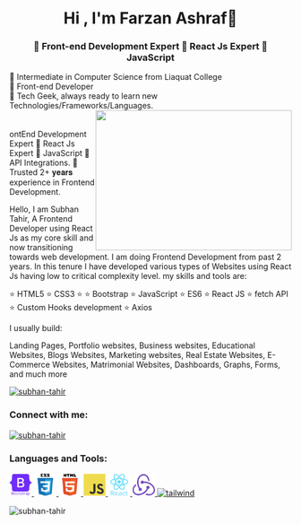 <h1 align="center">Hi , I'm Farzan Ashraf👋</h1>
<h3 align="center">🎯 Front-end Development Expert 🎯 React Js Expert 🎯 JavaScript </h3>
<p align="left">👷 Intermediate in Computer Science from Liaquat College<br />
🔭 Front-end Developer<br />
🌱 Tech Geek, always ready to learn new Technologies/Frameworks/Languages.<br />
<img align="right" src="https://i.pinimg.com/originals/81/17/8b/81178b47a8598f0c81c4799f2cdd4057.gif" width="350" height="250"/ >
  <br />
  <br /
🎯 Fr >ontEnd Development Expert 🎯 React Js Expert 🎯  JavaScript 🎯 API Integrations.
🌟 Trusted 2+ 𝐲𝐞𝐚𝐫𝐬 experience in Frontend Development.</p>

<p>Hello, I am Subhan Tahir, A Frontend Developer using React Js as my core skill and now transitioning towards web development. I am doing Frontend Development from past 2 years. In this tenure I have developed various types of Websites using React Js having low to critical complexity level. my skills and tools are:</p>

⭐️ HTML5 ⭐️ CSS3 ⭐ ⭐️ Bootstrap ⭐️ JavaScript ⭐️ ES6 ⭐️ React JS  ⭐️ fetch API ⭐️ Custom Hooks development ⭐️ Axios

I usually build:

Landing Pages, Portfolio websites, Business websites, Educational Websites, Blogs Websites, Marketing websites, Real Estate Websites, E-Commerce Websites, Matrimonial Websites, Dashboards, Graphs, Forms, and much more</p>

<p align="left"> <a href="https://github.com/ryo-ma/github-profile-trophy"><img src="https://github-profile-trophy.vercel.app/?username=subhan-tahir" alt="subhan-tahir" /></a> </p>

<h3 align="left">Connect with me:</h3>
<p align="left">
<a href="https://linkedin.com/in/subhan-tahir" target="blank"><img align="center" src="https://raw.githubusercontent.com/rahuldkjain/github-profile-readme-generator/master/src/images/icons/Social/linked-in-alt.svg" alt="subhan-tahir" height="30" width="40" /></a>
</p>

<h3 align="left">Languages and Tools:</h3>
<p align="left"> <a href="https://getbootstrap.com" target="_blank" rel="noreferrer"> <img src="https://raw.githubusercontent.com/devicons/devicon/master/icons/bootstrap/bootstrap-plain-wordmark.svg" alt="bootstrap" width="40" height="40"/> </a> <a href="https://www.w3schools.com/css/" target="_blank" rel="noreferrer"> <img src="https://raw.githubusercontent.com/devicons/devicon/master/icons/css3/css3-original-wordmark.svg" alt="css3" width="40" height="40"/> </a> <a href="https://www.w3.org/html/" target="_blank" rel="noreferrer"> <img src="https://raw.githubusercontent.com/devicons/devicon/master/icons/html5/html5-original-wordmark.svg" alt="html5" width="40" height="40"/> </a> <a href="https://developer.mozilla.org/en-US/docs/Web/JavaScript" target="_blank" rel="noreferrer"> <img src="https://raw.githubusercontent.com/devicons/devicon/master/icons/javascript/javascript-original.svg" alt="javascript" width="40" height="40"/> </a> <a href="https://reactjs.org/" target="_blank" rel="noreferrer"> <img src="https://raw.githubusercontent.com/devicons/devicon/master/icons/react/react-original-wordmark.svg" alt="react" width="40" height="40"/> </a> <a href="https://redux.js.org" target="_blank" rel="noreferrer"> <img src="https://raw.githubusercontent.com/devicons/devicon/master/icons/redux/redux-original.svg" alt="redux" width="40" height="40"/> </a>  <a href="https://tailwindcss.com/" target="_blank" rel="noreferrer"> <img src="https://www.vectorlogo.zone/logos/tailwindcss/tailwindcss-icon.svg" alt="tailwind" width="40" height="40"/> </a> </p>

<p><img align="center" src="https://github-readme-stats.vercel.app/api/top-langs?username=subhan-tahir&show_icons=true&locale=en&layout=compact" alt="subhan-tahir" /></p>
